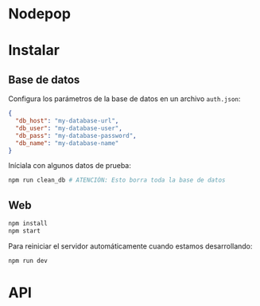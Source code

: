 # Nodepop

# Instalar

## Base de datos

Configura los parámetros de la base de datos en un archivo `auth.json`:

```json
{
  "db_host": "my-database-url",
  "db_user": "my-database-user",
  "db_pass": "my-database-password",
  "db_name": "my-database-name"
}
```

Iníciala con algunos datos de prueba:

```bash
npm run clean_db # ATENCIÓN: Esto borra toda la base de datos
```

## Web

```bash
npm install
npm start
```

Para reiniciar el servidor automáticamente cuando estamos desarrollando:

```bash
npm run dev
```

# API


